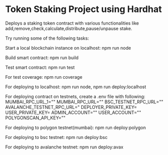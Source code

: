 # Token Staking Project using Hardhat

Deploys a staking token contract with various functionalities like add,remove,check,calculate,distribute,pause/unpause stake.

Try running some of the following tasks:

Start a local blockchain instance on localhost: npm run node

Build smart contract: npm run build

Test smart contract: npm run test

For test coverage: npm run coverage

For deploying to localhost: npm run node, npm run deploy:localhost

For deploying contract on testnets, create a .env file with following:
MUMBAI_RPC_URL_1=""
MUMBAI_RPC_URL=""
BSC_TESTNET_RPC_URL=""
AVALANCHE_TESTNET_RPC_URL="
DEPLOYER_PRIVATE_KEY=
USER_PRIVATE_KEY=
ADMIN_ACCOUNT=""
USER_ACCOUNT=""
POLYGONSCAN_API_KEY=""

For deploying to polygon testnet(mumbai): npm run deploy:polygon

For deploying to bsc testnet: npm run deploy:bsc

For deploying to avalanche testnet: npm run deploy:avax
